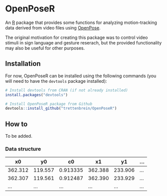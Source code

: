 # OpenPoseR
An [R](https://www.r-project.org) package that provides some functions for analyzing motion-tracking data derived from video files using [OpenPose](https://github.com/CMU-Perceptual-Computing-Lab/openpose).

The original motivation for creating this package was to control video stimuli in sign language and gesture reserach, but the provided functionality may also be useful for other purposes.

## Installation  

For now, OpenPoseR can be installed using the following commands (you will need to have the ``devtools`` package installed):

```r
# Install devtools from CRAN (if not already installed)
install.packages("devtools")

# Install OpenPoseR package from Github
devtools::install_github("trettenbrein/OpenPoseR")
```

## How to

To be added.

### Data structure

x0       |       y0 |       c0 |       x1 |       y1 | &hellip;
---------|----------|----------|----------|----------|---------
362.312  |  119.557 | 0.913335 |  362.388 |  233.906 | &hellip;
362.307  |  119.561 | 0.912487 |  362.390 |  233.929 | &hellip;
&hellip; | &hellip; | &hellip; | &hellip; | &hellip; | &hellip;
